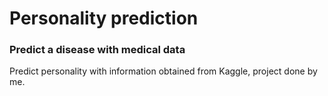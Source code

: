 # Personality prediction

### Predict a disease with medical data

Predict personality with information obtained from Kaggle, project done by me.
